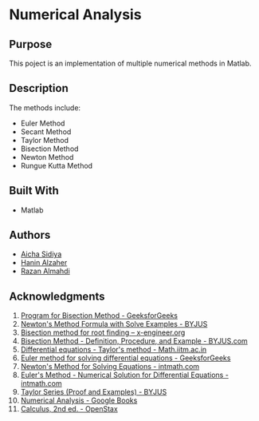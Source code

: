 # Numerical Analysis

## Purpose
<!--Purpose of the project-->
This poject is an implementation of multiple numerical methods in Matlab.
<!--Header 2 description of the project-->
## Description

<p style="text-align: justify">
The methods include:
  
* Euler Method
* Secant Method
* Taylor Method
* Bisection Method
* Newton Method
* Rungue Kutta Method

## Built With
* Matlab

## Authors
<!-- The contributors to the project-->
* [Aicha Sidiya](https://github.com/AichaSidiya)
* [Hanin Alzaher](https://github.com/hanin-az)
* [Razan Almahdi](https://github.com/RazanAlmahdi)

## Acknowledgments
<!-- Insparation files, codes, and general refrences used in writing the code of the project-->
1. [Program for Bisection Method - GeeksforGeeks](https://www.geeksforgeeks.org/program-for-bisection-method/amp/)
2. [Newton's Method Formula with Solve Examples - BYJUS](https://byjus.com/newtons-method-formula/)
3. [Bisection method for root finding – x-engineer.org](https://x-engineer.org/bisection-method/#formula)
4. [Bisection Method - Definition, Procedure, and Example - BYJUS.com](https://byjus.com/maths/bisection-method/)
5. [Differential equations - Taylor's method - Math.iitm.ac.in](https://math.iitm.ac.in/public_html/sryedida/caimna/ode/taylorseries/taylor.html)
6. [Euler method for solving differential equations - GeeksforGeeks](https://www.geeksforgeeks.org/euler-method-solving-differential-equation/)
7. [Newton's Method for Solving Equations - intmath.com](https://www.intmath.com/applications-differentiation/2-newtons-method.php)
8. [Euler's Method - Numerical Solution for Differential Equations - intmath.com](https://www.intmath.com/differential-equations/11-eulersmethod-des.php)
9. [Taylor Series (Proof and Examples) - BYJUS](https://byjus.com/maths/taylor-series/)
10. [Numerical Analysis - Google Books](https://books.google.com/books/about/Numerical_Analysis.html?id=-fgjJF9yAIwC)
11. [Calculus, 2nd ed. - OpenStax](https://openstax.org/details/books/calculus-volume-2)
